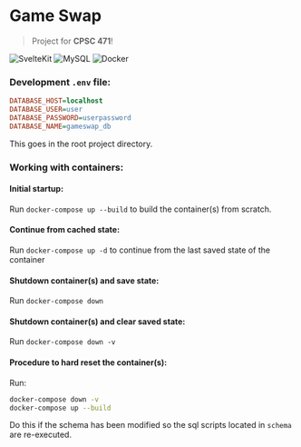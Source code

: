 # Game Swap
> Project for **CPSC 471**!

![SvelteKit](https://img.shields.io/badge/sveltekit-%23f1413d.svg?style=for-the-badge&logo=svelte&logoColor=white)
![MySQL](https://img.shields.io/badge/mysql-4479A1.svg?style=for-the-badge&logo=mysql&logoColor=white)
![Docker](https://img.shields.io/badge/docker-%230db7ed.svg?style=for-the-badge&logo=docker&logoColor=white)

### Development `.env` file:
```ini
DATABASE_HOST=localhost
DATABASE_USER=user
DATABASE_PASSWORD=userpassword
DATABASE_NAME=gameswap_db
```
This goes in the root project directory.

### Working with containers:

#### Initial startup:
Run `docker-compose up --build` to build the container(s) from scratch.

#### Continue from cached state:
Run `docker-compose up -d` to continue from the last saved state of the container

#### Shutdown container(s) and save state:
Run `docker-compose down`

#### Shutdown container(s) and clear saved state:
Run `docker-compose down -v`

#### Procedure to hard reset the container(s):
Run:
```bash
docker-compose down -v
docker-compose up --build
```
Do this if the schema has been modified so the sql scripts located in `schema` are re-executed.